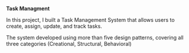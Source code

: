 ****Task Managment****


In this project, I built a Task Management System that allows users to create, assign,
update, and track tasks.

The system developed using more than five design patterns, covering all three categories
(Creational, Structural, Behavioral)
